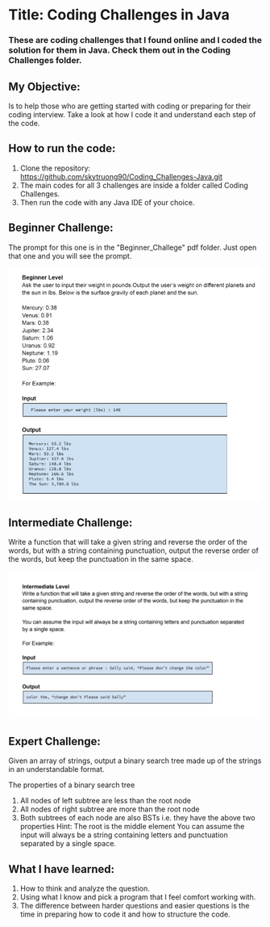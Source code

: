 # Title: Coding Challenges in Java
### These are coding challenges that I found online and I coded the solution for them in Java. Check them out in the Coding Challenges folder. 

## My Objective:
Is to help those who are getting started with coding or preparing for their coding interview. Take a look at how I code it and understand each step of the code.

## How to run the code:
1. Clone the repository: https://github.com/skytruong90/Coding_Challenges-Java.git
2. The main codes for all 3 challenges are inside a folder called Coding Challenges.
3. Then run the code with any Java IDE of your choice.

## Beginner Challenge:
The prompt for this one is in the "Beginner_Challege" pdf folder. Just open that one and you will see the prompt.

<img src= "Capture.PNG" width="500">

## Intermediate Challenge:
Write a function that will take a given string and reverse the order of the words, but with a string containing punctuation, output the reverse order of the words, but keep the punctuation in the same space.

<img src= "Screenshot 2023-01-28 173803.png" width="500">

## Expert Challenge:
Given an array of strings, output a binary search tree made up of the strings in an
understandable format.

The properties of a binary search tree
1. All nodes of left subtree are less than the root node
2. All nodes of right subtree are more than the root node
3. Both subtrees of each node are also BSTs i.e. they have the above two properties
Hint: The root is the middle element
You can assume the input will always be a string containing letters and punctuation separated by a single space.

## What I have learned: 
1. How to think and analyze the question.
2. Using what I know and pick a program that I feel comfort working with.
3. The difference between harder questions and easier questions is the time in preparing how to code it and how to structure the code.
